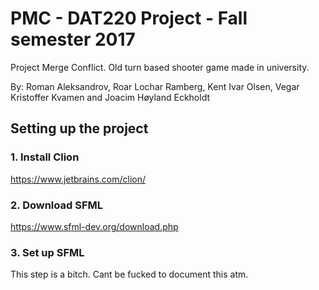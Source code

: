 # PMC - DAT220 Project - Fall semester 2017
Project Merge Conflict. Old turn based shooter game made in university.

By: Roman Aleksandrov, Roar Lochar Ramberg, Kent Ivar Olsen, Vegar Kristoffer Kvamen and Joacim Høyland Eckholdt


## Setting up the project

### 1. Install Clion
https://www.jetbrains.com/clion/

### 2. Download SFML 
https://www.sfml-dev.org/download.php

### 3. Set up SFML
This step is a bitch. Cant be fucked to document this atm.